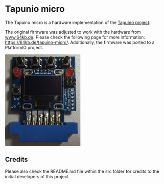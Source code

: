 # Tapunio micro
The Tapuino micro is a hardware implementation of the [Tapuino project](https://github.com/sweetlilmre/tapuino).

The original firmware was adjusted to work with the hardware from www.64kb.de. Please check the following page for more information: https://64kb.de/tapuino-micro/. Additionally, the firmware was ported to a PlatformIO project.

![Tapuino Micro](media/tapuino.jpeg)

## Credits
Please also check the README.md file within the src folder for credits to the initial developers of this project.